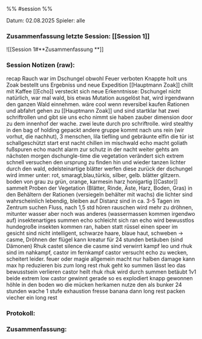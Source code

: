 %% #session %%

Datum: 02.08.2025
Spieler: alle

###  **Zusammenfassung letzte Session: [[Session 1]]**

![[Session 1#**Zusammenfassung **]]

###  **Session Notizen (raw):**
recap
Rauch war im Dschungel obwohl Feuer verboten
Knappte holt uns
Zoak bestellt uns
Ergebniss und neue Expedition
[[Hauptmann Zoak]] chillt mit Kaffee
[[Echo]] versteckt sich
neue Erkenntnisse: Dschungel nicht natürlich, war mal wald, bis etwas Mutation ausgelöst hat, wird irgendwann den ganzen Wald einnehmen.
wäre cool wenn reversibel
kaufen Rationen und abfahrt
gehen zu [[Hauptmann Zoak]] und sind startklar
hat zwei schriftrollen und gibt sie uns
echo nimmt sie
haben zauber dimension door zu dem innenhof der wache. zwei leute durch pro schriftrolle.
wird stealthy in den bag of holding gepackt
andere gruppe kommt nach uns rein (wir vorhut, die nachhut), 3 menschen, lila tiefling und gebräunte elfin
die tür ist schallgeschützt
start
erst nacht chillen im mischwald
echo macht goliath fußspuren
echo macht alarm zur schutz in der nacht
weiter gehts am nächsten morgen
dschungle-time
die vegetation verändert sich extrem schnell
versuchen den ursprung zu finden
hin und wieder tanzen lichter durch den wald, edelsteinartige blätter werfen diese zurück
der dschungel wird immer unter: rot, smaragt,blau,türkis, silber, gelb. blätter glitzern. boden von grau zu grün, orange, karmesin
harz honigartig
[[Castor]] sammelt Proben der Vegetation (Blätter, Rinde, Äste, Harz, Boden, Gras) in den Behältern der Rationen (versiegeln behälter mit wachs)
die lichter sind wahrscheinlich lebendig, bleiben auf Distanz
sind in ca. 3-5 Tagen im Zentrum
suchen Fluss, nach 1,5 std hören rauschen
wird mehr zu dröhnen, mitunter wasser aber noch was anderes (wassermassen kommen irgendwo auf)
insektenartiges summen
echo schleicht sich ran
echo wird bewusstlos
hundegroße insekten kommen ran, haben statt rüssel einen speer im gesicht
sind nicht intelligent, schwarze haare, blaue haut, schweben -> casme, Dröhnen der flügel kann kreatur für 24 stunden betäuben (sind Dämonen)
Rhuk castet silence
die casme sind verwirrt
kampf
leo und rhuk sind im nahkampf, castor im fernkampf
castor versucht echo zu wecken, scheitert leider.
feuer oder magie allgemein macht nur halben damage
kann max hp reduzieren bis zum long rest
rhuk geht ko
summen lässt leo das bewusstsein verlieren
castor heilt rhuk
rhuk wird durch summen betäubt
1v1
beide extrem low
castor gewinnt gerade so
es explodiert
knapp gewonnen
höhle in den boden wo die mücken herkamen
nutze den als bunker
24 stunden wache
1 stufe exhaustion
fresse banana
dann long rest
packen viecher ein
long rest


###  **Protokoll:**


### **Zusammenfassung:**



